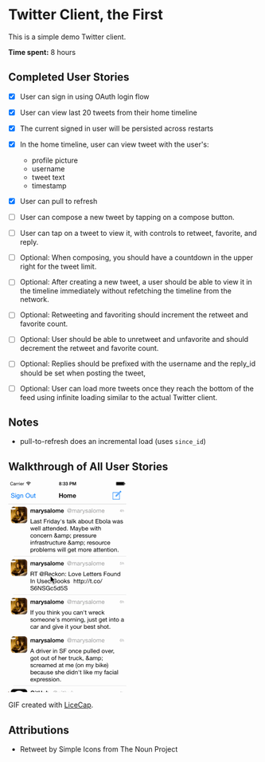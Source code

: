 # Twitter Client, the First

This is a simple demo Twitter client.

**Time spent:** 8 hours


## Completed User Stories

* [x] User can sign in using OAuth login flow
* [x] User can view last 20 tweets from their home timeline
* [x] The current signed in user will be persisted across restarts
* [x] In the home timeline, user can view tweet with the user's: 
    * profile picture
    * username
    * tweet text
    * timestamp
* [x] User can pull to refresh
* [ ] User can compose a new tweet by tapping on a compose button.
* [ ] User can tap on a tweet to view it, with controls to retweet, favorite, and reply.
* [ ] Optional: When composing, you should have a countdown in the upper right for the tweet limit.
* [ ] Optional: After creating a new tweet, a user should be able to view it in the timeline immediately without refetching the timeline from the network.
* [ ] Optional: Retweeting and favoriting should increment the retweet and favorite count.
* [ ] Optional: User should be able to unretweet and unfavorite and should decrement the retweet and favorite count.
* [ ] Optional: Replies should be prefixed with the username and the reply_id should be set when posting the tweet,
* [ ] Optional: User can load more tweets once they reach the bottom of the feed using infinite loading similar to the actual Twitter client.



## Notes

* pull-to-refresh does an incremental load (uses `since_id`)


## Walkthrough of All User Stories

![Video Walkthrough](hw.gif)

GIF created with [LiceCap](http://www.cockos.com/licecap/).


## Attributions

* Retweet by Simple Icons from The Noun Project


